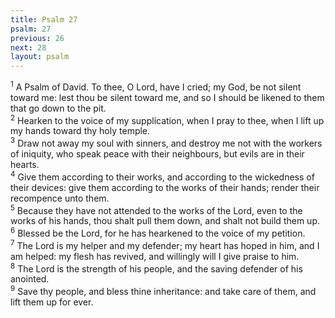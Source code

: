 ```yaml
---
title: Psalm 27
psalm: 27
previous: 26
next: 28
layout: psalm
---
```

<div class="psalm-verse"><sup class="verse-number">1</sup> A Psalm of David. To thee, O Lord, have I cried; my God, be not silent toward me: lest thou be silent toward me, and so I should be likened to them that go down to the pit. </div><div class="psalm-verse"><sup class="verse-number">2</sup> Hearken to the voice of my supplication, when I pray to thee, when I lift up my hands toward thy holy temple. </div><div class="psalm-verse"><sup class="verse-number">3</sup> Draw not away my soul with sinners, and destroy me not with the workers of iniquity, who speak peace with their neighbours, but evils are in their hearts. </div><div class="psalm-verse"><sup class="verse-number">4</sup> Give them according to their works, and according to the wickedness of their devices: give them according to the works of their hands; render their recompence unto them. </div><div class="psalm-verse"><sup class="verse-number">5</sup> Because they have not attended to the works of the Lord, even to the works of his hands, thou shalt pull them down, and shalt not build them up. </div><div class="psalm-verse"><sup class="verse-number">6</sup> Blessed be the Lord, for he has hearkened to the voice of my petition. </div><div class="psalm-verse"><sup class="verse-number">7</sup> The Lord is my helper and my defender; my heart has hoped in him, and I am helped: my flesh has revived, and willingly will I give praise to him. </div><div class="psalm-verse"><sup class="verse-number">8</sup> The Lord is the strength of his people, and the saving defender of his anointed. </div><div class="psalm-verse"><sup class="verse-number">9</sup> Save thy people, and bless thine inheritance: and take care of them, and lift them up for ever. </div>